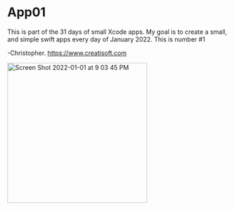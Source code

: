 # App01
This is part of the 31 days of small Xcode apps. 
My goal is to create a small, and simple swift apps every day of January 2022. 
This is number #1

-Christopher.
https://www.creatisoft.com

<img width="318" alt="Screen Shot 2022-01-01 at 9 03 45 PM" src="https://user-images.githubusercontent.com/11401446/147866778-75818e68-80ee-4656-89c6-d43b1481a7b3.png">
